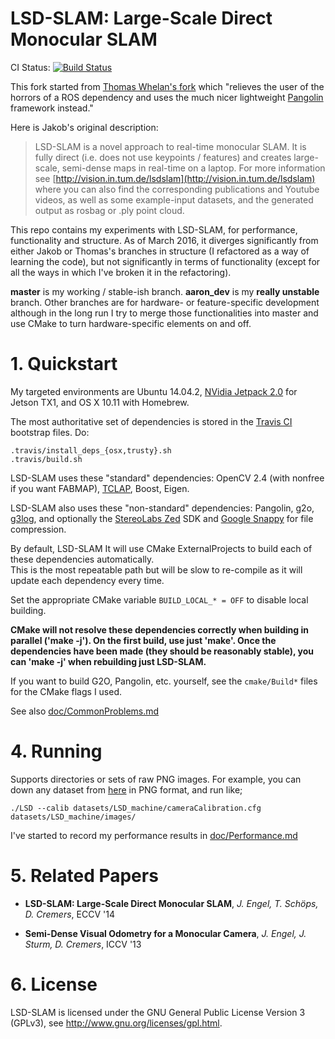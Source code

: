 # LSD-SLAM: Large-Scale Direct Monocular SLAM

CI Status: [![Build Status](https://travis-ci.org/amarburg/lsd_slam.svg)](https://travis-ci.org/amarburg/lsd_slam)

This fork started from [Thomas Whelan's fork](https://github.com/mp3guy/lsd_slam) which "relieves the user of the horrors of a ROS dependency and uses the much nicer lightweight [Pangolin](https://github.com/stevenlovegrove/Pangolin) framework instead."

Here is Jakob's original description:

> LSD-SLAM is a novel approach to real-time monocular SLAM. It is fully direct
> (i.e. does not use keypoints / features) and creates large-scale,
> semi-dense maps in real-time on a laptop. For more information see
> [http://vision.in.tum.de/lsdslam](http://vision.in.tum.de/lsdslam)
> where you can also find the corresponding publications and Youtube videos, as well as some
> example-input datasets, and the generated output as rosbag or .ply point cloud.

This repo contains my experiments with LSD-SLAM, for performance, functionality
and structure.   As of March 2016, it diverges significantly from either Jakob
or Thomas's branches in structure (I refactored as a way of learning the code),
but not significantly in terms of functionality (except for all the ways in which
I've broken it in the refactoring).   

**master**  is my working / stable-ish branch.   **aaron_dev** is my
**really unstable** branch.   Other branches are for hardware- or feature-specific
development
although in the long run I try to merge those functionalities into master
and use CMake to turn hardware-specific elements on and off.

# 1. Quickstart


My targeted environments are Ubuntu 14.04.2, [NVidia Jetpack 2.0](https://developer.nvidia.com/embedded/jetpack) for Jetson TX1, and OS X 10.11 with Homebrew.

The most authoritative set of dependencies is stored in the [Travis CI](https://www.travis-ci.org) bootstrap files.  Do:

    .travis/install_deps_{osx,trusty}.sh
    .travis/build.sh

LSD-SLAM uses these "standard" dependencies: OpenCV 2.4 (with nonfree if you want FABMAP),
[TCLAP](http://tclap.sourceforge.net/), Boost, Eigen.   

LSD-SLAM also uses these "non-standard" dependencies: Pangolin, g2o,
[g3log](https://github.com/KjellKod/g3log), and optionally the [StereoLabs
Zed](https://www.stereolabs.com/) SDK and [Google
Snappy](https://github.com/google/snappy) for file compression.

By default, LSD-SLAM It will use CMake ExternalProjects to build each of these dependencies automatically.   
This is the most repeatable path but will be slow to re-compile as it will update each dependency every time.

Set the appropriate CMake variable `BUILD_LOCAL_* = OFF` to disable local building.

**CMake will not resolve these dependencies correctly when building in parallel ('make -j'). On the first build, use just 'make'.   Once the dependencies have been made (they should be reasonably stable), you can 'make -j' when rebuilding just LSD-SLAM.**

If you want to build G2O, Pangolin, etc. yourself, see the `cmake/Build*` files for the CMake flags I used.

See also [doc/CommonProblems.md](doc/CommonProblems.md)

# 4. Running

Supports directories or sets of raw PNG images. For example, you can down any dataset from [here](http://vision.in.tum.de/lsdslam) in PNG format, and run like;

    ./LSD --calib datasets/LSD_machine/cameraCalibration.cfg  datasets/LSD_machine/images/

I've started to record my performance results in [doc/Performance.md](doc/Performance.md)

# 5. Related Papers

* **LSD-SLAM: Large-Scale Direct Monocular SLAM**, *J. Engel, T. Schöps, D. Cremers*, ECCV '14

* **Semi-Dense Visual Odometry for a Monocular Camera**, *J. Engel, J. Sturm, D. Cremers*, ICCV '13

# 6. License

LSD-SLAM is licensed under the GNU General Public License Version 3 (GPLv3), see http://www.gnu.org/licenses/gpl.html.
